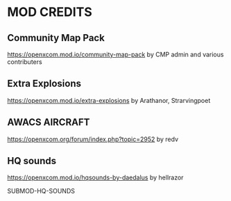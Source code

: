 # MOD CREDITS

## Community Map Pack

https://openxcom.mod.io/community-map-pack
by CMP admin and various contributers

## Extra Explosions

https://openxcom.mod.io/extra-explosions
by Arathanor, Strarvingpoet

## AWACS AIRCRAFT

https://openxcom.org/forum/index.php?topic=2952
by redv

## HQ sounds

https://openxcom.mod.io/hqsounds-by-daedalus
by hellrazor

SUBMOD-HQ-SOUNDS
